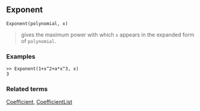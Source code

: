 ## Exponent

```
Exponent(polynomial, x)
```

> gives the maximum power with which `x` appears in the expanded form of `polynomial`.
 
### Examples

```
>> Exponent(1+x^2+a*x^3, x)
3
```


### Related terms

[Coefficient](Coefficient.md), [CoefficientList](CoefficientList.md)